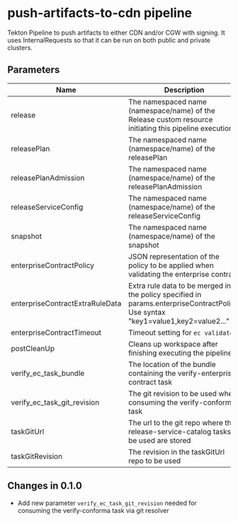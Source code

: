 # push-artifacts-to-cdn pipeline

Tekton Pipeline to push artifacts to either CDN and/or CGW with signing.
It uses InternalRequests so that it can be run on both public and private clusters.

## Parameters

| Name                            | Description                                                                                                                         | Optional | Default value                                             |
|---------------------------------|-------------------------------------------------------------------------------------------------------------------------------------|----------|-----------------------------------------------------------|
| release                         | The namespaced name (namespace/name) of the Release custom resource initiating this pipeline execution                              | No       | -                                                         |
| releasePlan                     | The namespaced name (namespace/name) of the releasePlan                                                                             | No       | -                                                         |
| releasePlanAdmission            | The namespaced name (namespace/name) of the releasePlanAdmission                                                                    | No       | -                                                         |
| releaseServiceConfig            | The namespaced name (namespace/name) of the releaseServiceConfig                                                                    | No       | -                                                         |
| snapshot                        | The namespaced name (namespace/name) of the snapshot                                                                                | No       | -                                                         |
| enterpriseContractPolicy        | JSON representation of the policy to be applied when validating the enterprise contract                                             | No       | -                                                         |
| enterpriseContractExtraRuleData | Extra rule data to be merged into the policy specified in params.enterpriseContractPolicy. Use syntax "key1=value1,key2=value2..."  | Yes      | pipeline_intention=release                                |
| enterpriseContractTimeout       | Timeout setting for `ec validate`                                                                                                   | Yes      | 10m0s                                                     |
| postCleanUp                     | Cleans up workspace after finishing executing the pipeline                                                                          | Yes      | true                                                      |
| verify_ec_task_bundle           | The location of the bundle containing the verify-enterprise-contract task                                                           | No       | -                                                         |
| verify_ec_task_git_revision     | The git revision to be used when consuming the verify-conforma task                                                                 | No       | -                                                         |
| taskGitUrl                      | The url to the git repo where the release-service-catalog tasks to be used are stored                                               | Yes      | https://github.com/konflux-ci/release-service-catalog.git |
| taskGitRevision                 | The revision in the taskGitUrl repo to be used                                                                                      | No       | -                                                         |

## Changes in 0.1.0
* Add new parameter `verify_ec_task_git_revision` needed for consuming the verify-conforma task
  via git resolver
